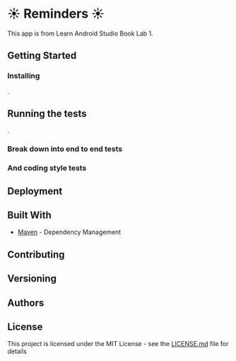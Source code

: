 # ☀️ Reminders ☀️

This app is from Learn Android Studio Book Lab 1.

## Getting Started



### Installing

.

## Running the tests

.

### Break down into end to end tests


### And coding style tests


## Deployment



## Built With
* [Maven](https://maven.apache.org/) - Dependency Management

## Contributing

## Versioning

## Authors


## License

This project is licensed under the MIT License - see the [LICENSE.md](LICENSE.md) file for details
